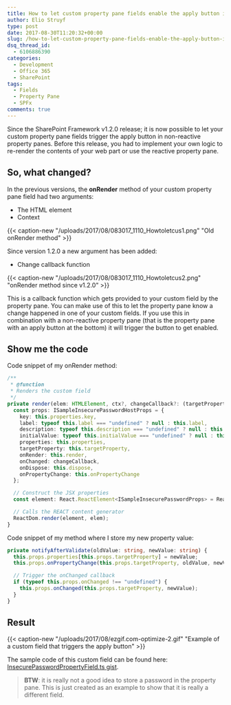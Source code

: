 ```yaml
---
title: How to let custom property pane fields enable the apply button in SharePoint Framework
author: Elio Struyf
type: post
date: 2017-08-30T11:20:32+00:00
slug: /how-to-let-custom-property-pane-fields-enable-the-apply-button-in-sharepoint-framework/
dsq_thread_id:
  - 6106886390
categories:
  - Development
  - Office 365
  - SharePoint
tags:
  - Fields
  - Property Pane
  - SPFx
comments: true
---
```


Since the SharePoint Framework v1.2.0 release; it is now possible to let your custom property pane fields trigger the apply button in non-reactive property panes. Before this release, you had to implement your own logic to re-render the contents of your web part or use the reactive property pane.

## So, what changed?

In the previous versions, the **onRender** method of your custom property pane field had two arguments:

*   The HTML element
*   Context

{{< caption-new "/uploads/2017/08/083017_1110_Howtoletcus1.png" "Old onRender method" >}}

Since version 1.2.0 a new argument has been added:

*   Change callback function

{{< caption-new "/uploads/2017/08/083017_1110_Howtoletcus2.png" "onRender method since v1.2.0" >}}

This is a callback function which gets provided to your custom field by the property pane. You can make use of this to let the property pane know a change happened in one of your custom fields. If you use this in combination with a non-reactive property pane (that is the property pane with an apply button at the bottom) it will trigger the button to get enabled.

## Show me the code

Code snippet of my onRender method:

```typescript
/**
 * @function
 * Renders the custom field
 */
private render(elem: HTMLElement, ctx?, changeCallback?: (targetProperty: string, value: any) => void): void {
  const props: ISampleInsecurePasswordHostProps = {
    key: this.properties.key,
    label: typeof this.label === "undefined" ? null : this.label,
    description: typeof this.description === "undefined" ? null : this.description,
    initialValue: typeof this.initialValue === "undefined" ? null : this.initialValue,
    properties: this.properties,
    targetProperty: this.targetProperty,
    onRender: this.render,
    onChanged: changeCallback,
    onDispose: this.dispose,
    onPropertyChange: this.onPropertyChange
  };

  // Construct the JSX properties
  const element: React.ReactElement<ISampleInsecurePasswordProps> = React.createElement(SampleInsecurePasswordHost, props);

  // Calls the REACT content generator
  ReactDom.render(element, elem);
}
```

Code snippet of my method where I store my new property value:

```typescript
private notifyAfterValidate(oldValue: string, newValue: string) {
  this.props.properties[this.props.targetProperty] = newValue;
  this.props.onPropertyChange(this.props.targetProperty, oldValue, newValue);

  // Trigger the onChanged callback
  if (typeof this.props.onChanged !== "undefined") {
    this.props.onChanged(this.props.targetProperty, newValue);
  }
}
```


## Result

{{< caption-new "/uploads/2017/08/ezgif.com-optimize-2.gif" "Example of a custom field that triggers the apply button" >}}

The sample code of this custom field can be found here: [InsecurePasswordPropertyField.ts gist](https://gist.github.com/estruyf/5d571460e235b748c93547fc86d46e22).

> **BTW**: it is really not a good idea to store a password in the property pane. This is just created as an example to show that it is really a different field.
